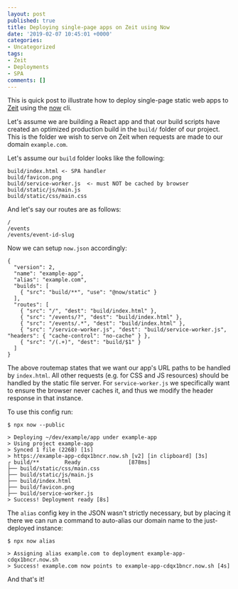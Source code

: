 ```yaml
---
layout: post
published: true
title: Deploying single-page apps on Zeit using Now
date: '2019-02-07 10:45:01 +0000'
categories:
- Uncategorized
tags:
- Zeit
- Deployments
- SPA
comments: []
---
```


This is quick post to illustrate how to deploy single-page static web apps to [Zeit](https://zeit.co) using
the [now](https://zeit.co/now) cli.

Let's assume we are building a React app and that our build scripts have created
an optimized production build in the `build/` folder of our project. This is
the folder we wish to serve on Zeit when requests are made to our domain `example.com`.

Let's assume our `build` folder looks like the following:

```
build/index.html <- SPA handler
build/favicon.png
build/service-worker.js  <- must NOT be cached by browser
build/static/js/main.js
build/static/css/main.css
```

And let's say our routes are as follows:

```
/
/events
/events/event-id-slug
```

Now we can setup `now.json` accordingly:

```
{
  "version": 2,
  "name": "example-app",
  "alias": "example.com",
  "builds": [
    { "src": "build/**", "use": "@now/static" }
  ],
  "routes": [
    { "src": "/", "dest": "build/index.html" },
    { "src": "/events/?", "dest": "build/index.html" },
    { "src": "/events/.*", "dest": "build/index.html" },
    { "src": "/service-worker.js", "dest": "build/service-worker.js", "headers": { "cache-control": "no-cache" } },
    { "src": "/(.+)", "dest": "build/$1" }
  ]
}
```

The above routemap states that we want our app's URL paths to be handled by `index.html`.
All other requests (e.g. for CSS and JS resources) should be handled by the static
file server. For `service-worker.js` we specifically want to ensure the browser
never caches it, and thus we modify the header response in that instance.

To use this config run:

```shell
$ npx now --public

> Deploying ~/dev/example/app under example-app
> Using project example-app
> Synced 1 file (226B) [1s]
> https://example-app-cdqx1bncr.now.sh [v2] [in clipboard] [3s]
┌ build/**        Ready               [878ms]
├── build/static/css/main.css
├── build/static/js/main.js
├── build/index.html
├── build/favicon.png
├── build/service-worker.js
> Success! Deployment ready [8s]
```

The `alias` config key in the JSON wasn't strictly necessary, but by placing it
there we can run a command to auto-alias our domain name to the just-deployed instance:

```shell
$ npx now alias

> Assigning alias example.com to deployment example-app-cdqx1bncr.now.sh
> Success! example.com now points to example-app-cdqx1bncr.now.sh [4s]
```

And that's it!

